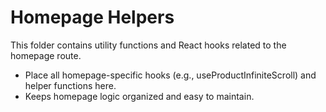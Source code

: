 # Homepage Helpers

This folder contains utility functions and React hooks related to the homepage route.

- Place all homepage-specific hooks (e.g., useProductInfiniteScroll) and helper functions here.
- Keeps homepage logic organized and easy to maintain. 